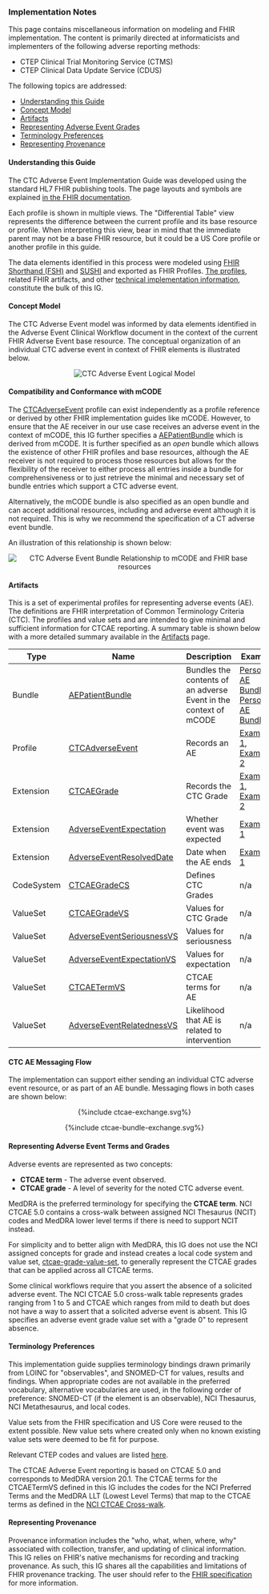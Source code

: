 ### Implementation Notes

This page contains miscellaneous information on modeling and FHIR implementation. The content is primarily directed at informaticists and implementers of the following adverse reporting methods:
* CTEP Clinical Trial Monitoring Service (CTMS)
* CTEP Clinical Data Update Service (CDUS)

The following topics are addressed:

* [Understanding this Guide](#understanding-this-guide)
* [Concept Model](#concept-model)
* [Artifacts](#artifacts)
* [Representing Adverse Event Grades](#representing-adverse-event-grades)
* [Terminology Preferences](#terminology-preferences)
* [Representing Provenance](#representing-provenance)

#### Understanding this Guide

The CTC Adverse Event Implementation Guide was developed using the standard HL7 FHIR publishing tools. The page layouts and symbols are explained [in the FHIR documentation](https://www.hl7.org/fhir/formats.html).

Each profile is shown in multiple views. The "Differential Table" view represents the difference between the current profile and its base resource or profile. When interpreting this view, bear in mind that the immediate parent may not be a base FHIR resource, but it could be a US Core profile or another profile in this guide.

The data elements identified in this process were modeled using [FHIR Shorthand (FSH)](http://build.fhir.org/ig/HL7/fhir-shorthand/) and [SUSHI](https://github.com/FHIR/sushi) and exported as FHIR Profiles. [The profiles](artifacts.html#2), related FHIR artifacts, and other [technical implementation information](implementation.html), constitute the bulk of this IG. 


#### Concept Model

The CTC Adverse Event model was informed by data elements identified in the Adverse Event Clinical Workflow document in the context of the current FHIR Adverse Event base resource. The conceptual organization of an individual CTC adverse event in context of FHIR elements is illustrated below.

<div style="text-align: center;">
<img src="mCODE-CTCAE-ConceptModel.svg" alt="CTC Adverse Event Logical Model" />
</div>


#### Compatibility and Conformance with mCODE

The [CTCAdverseEvent] profile can exist independently as a profile reference or derived by other FHIR implementation guides like mCODE. However, to ensure that the AE receiver in our use case receives an adverse event in the context of mCODE, this IG further specifies a [AEPatientBundle] which is derived from mCODE. It is further specified as an _open_ bundle which allows the existence of other FHIR profiles and base resources, although the AE receiver is not required to process those resources but allows for the flexibility of the receiver to either process all entries inside a bundle for comprehensiveness or to just retrieve the minimal and necessary set of bundle entries which support a CTC adverse event.

Alternatively, the mCODE bundle is also specified as an open bundle and can accept additional resources, including and adverse event although it is not required. This is why we recommend the specification of a CT adverse event bundle.

An illustration of this relationship is shown below:

<div style="text-align: center;">
<img src="AE-mCODE-Bundle.svg" alt="CTC Adverse Event Bundle Relationship to mCODE and FHIR base resources" />
</div>


#### Artifacts
This is a set of experimental profiles for representing adverse events (AE). The definitions are FHIR interpretation of Common Terminology Criteria (CTC). The profiles and value sets and are intended to give minimal and sufficient information for CTCAE reporting. A summary table is shown below with a more detailed summary available in the [Artifacts](artifacts.html) page.

| Type       | Name                            | Description                    | Example             |
| ---------- | ------------------------------- | -----------------------------  | ------------------- |
| Bundle     | [AEPatientBundle]               | Bundles the contents of an adverse Event in the context of mCODE  | [Persona1 AE Bundle], [Persona2 AE Bundle] |
| Profile    | [CTCAdverseEvent]               | Records an AE                  | [Example 1], [Example 2] |
| Extension  | [CTCAEGrade]                    | Records the CTC Grade          | [Example 1], [Example 2] |
| Extension  | [AdverseEventExpectation]       | Whether event was expected     | [Example 1]        |
| Extension  | [AdverseEventResolvedDate]      | Date when the AE ends          | [Example 1]        |
| CodeSystem | [CTCAEGradeCS]                  | Defines CTC Grades             | n/a                |
| ValueSet   | [CTCAEGradeVS]                  | Values for CTC Grade           | n/a                |
| ValueSet   | [AdverseEventSeriousnessVS]     | Values for seriousness         | n/a                |
| ValueSet   | [AdverseEventExpectationVS]     | Values for expectation         | n/a                |
| ValueSet   | [CTCAETermVS]                   | CTCAE terms for AE             | n/a                |
| ValueSet   | [AdverseEventRelatednessVS]     | Likelihood that AE is related to intervention | n/a |


[AEPatientBundle]: StructureDefinition-ae-patient-bundle.html
[Persona1 AE Bundle]: Bundle-ae-bundle-kaitlyn-compass-trial.html
[Persona2 AE Bundle]: Bundle-ae-bundle-persona-2.html
[CTCAdverseEvent]: StructureDefinition-ctc-adverse-event.html
[CTCAEGrade]: StructureDefinition-ctcae-grade.html
[AdverseEventExpectation]: StructureDefinition-adverse-event-expectation.html
[AdverseEventResolvedDate]: StructureDefinition-adverse-event-resolved-date.html
[CTCAEGradeCS]: CodeSystem-ctcae-grade-code-system.html
[CTCAEGradeVS]: ValueSet-ctcae-grade-value-set.html
[AdverseEventSeriousnessVS]: ValueSet-adverse-event-seriousness-value-set.html
[AdverseEventExpectationVS]: ValueSet-adverse-event-expectation-value-set.html
[CTCAETermVS]: ValueSet-ctcae-term-value-set.html
[AdverseEventRelatednessVS]: ValueSet-adverse-event-relatedness-value-set.html
[Example 1]: AdverseEvent-ctc-adverse-event-example-1.html
[Example 2]: AdverseEvent-ctc-adverse-event-example-2.html

#### CTC AE Messaging Flow

The implementation can support either sending an individual CTC adverse event resource, or as part of an AE bundle. Messaging flows in both cases are shown below:

<!-- If the image below is not wrapped in a div tag, the publisher tries to wrap text around the image, which is not desired. -->
<div style="text-align: center;">{%include ctcae-exchange.svg%}</div>
<p></p>
<p></p>

<!-- **** TO DO **** include a second PlantUML file which exchanges a bundle. We need 2 of them since the adverse event resource can be requested on its own without a bundle. -->
<div style="text-align: center;">{%include ctcae-bundle-exchange.svg%}</div>
<p></p>
<p></p>


#### Representing Adverse Event Terms and Grades

Adverse events are represented as two concepts:
* **CTCAE term** - The adverse event observed.
* **CTCAE grade** - A level of severity for the noted CTC adverse event.

MedDRA is the preferred terminology for specifying the **CTCAE term**. NCI CTCAE 5.0 contains a cross-walk between assigned NCI Thesaurus (NCIT) codes and MedDRA lower level terms if there is need to support NCIT instead.

For simplicity and to better align with MedDRA, this IG does not use the NCI assigned concepts for grade and instead creates a local code system and value set, [ctcae-grade-value-set](http://hl7.org/fhir/us/ctcae/ValueSet/ctcae-grade-value-set), to generally represent the CTCAE grades that can be applied across all CTCAE terms.

Some clinical workflows require that you assert the absence of a solicited adverse event. The NCI CTCAE 5.0 cross-walk table represents grades ranging from 1 to 5 and CTCAE which ranges from mild to death but does not have a way to assert that a solicited adverse event is absent. This IG specifies an adverse event grade value set with a "grade 0" to represent absence.

#### Terminology Preferences

This implementation guide supplies terminology bindings drawn primarily from LOINC for "observables", and SNOMED-CT for values, results and findings. When appropriate codes are not available in the preferred vocabulary, alternative vocabularies are used, in the following order of preference: SNOMED-CT (if the element is an observable), NCI Thesaurus, NCI Metathesaurus, and local codes.

Value sets from the FHIR specification and US Core were reused to the extent possible. New value sets where created only when no known existing value sets were deemed to be fit for purpose.

Relevant CTEP codes and values are listed [here](https://ctep.cancer.gov/protocoldevelopment/codes_values.htm).

The CTCAE Adverse Event reporting is based on CTCAE 5.0 and corresponds to MedDRA version 20.1. The CTCAE terms for the CTCAETermVS defined in this IG includes the codes for the NCI Preferred Terms and the MedDRA LLT (Lowest Level Terms) that map to the CTCAE terms as defined in the [NCI CTCAE Cross-walk](https://evs.nci.nih.gov/ftp1/CTCAE/CTCAE_5.0/NCIt_CTCAE_5.0.xlsx).

#### Representing Provenance

Provenance information includes the "who, what, when, where, why" associated with collection, transfer, and updating of clinical information. This IG relies on FHIR's native mechanisms for recording and tracking provenance. As such, this IG shares all the capabilities and limitations of FHIR provenance tracking. The user should refer to the [FHIR specification](https://www.hl7.org/fhir/provenance.html) for more information.
